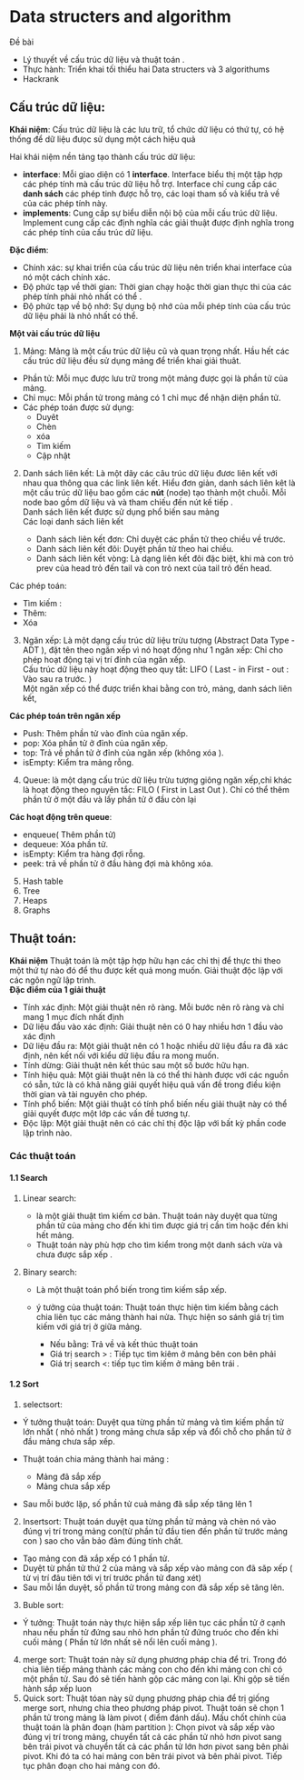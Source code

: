 # Data structers and algorithm 

Đề bài 
- Lý thuyết về cấu trúc dữ liệu và thuật toán .
- Thực hành: Triển khai tối thiểu hai Data structers và 3 algorithums
- Hackrank 

## Cấu trúc dữ liệu: 

**Khái niệm**: Cấu trúc dữ liệu  là các lưu trữ, tổ chức dữ liệu có thứ tự, có hệ thống để dữ liệu đưọc sử dụng một cách hiệu quả 

Hai khái niệm nền tảng tạo thành cấu trúc dữ liệu: 
- **interface**: Mỗi giao diện có 1 **interface**. Interface biểu thị một tập hợp các phép tính mà cấu trúc dữ liệu hỗ trợ. Interface chỉ cung cấp các **danh sách** các phép tinh được hỗ trọ, các loại tham số và kiểu trả về của các phép tính này. 
- **implements**: Cung cấp sự biểu diễn nội bộ của mỗi cấu trúc dữ liệu. Implement cung cấp các định nghĩa các giải thuật được định nghĩa trong các phép tính của cấu trúc dữ liệu. 

**Đặc điểm**: 
- Chính  xác: sự khai triển của cấu trúc dữ liệu nên triển khai interface của nó một cách chính xác. 
- Độ phức tạp về thời gian: Thời gian chạy hoặc thời gian thực thi của các phép tính phải nhỏ nhất có thể . 
- Độ phức tạp về bộ nhớ: Sự dụng bộ nhớ của mỗi phép tính của cấu trúc dữ liệu phải là nhỏ nhất có thể.

**Một vài cấu trúc dữ liệu**

1. Mảng: 
Mảng là một cấu trúc dữ liệu cũ và quan trọng nhất. Hầu hết các cấu trúc dữ liệu đều sử dụng mảng để triển khai giải thuât. 
- Phần tử: Mỗi mục được lưu trữ trong một mảng được gọi là phần tử của mảng. 
- Chỉ mục: Mỗi phần tử trong mảng có 1 chỉ mục để nhận diện phần tử.
- Các phép toán được sử dụng: 
   - Duyêt
   - Chèn 
   - xóa 
   - Tìm kiếm 
   - Cập nhật 
2. Danh sách liên kết:
Là một dãy các câu trúc dữ liệu đươc liên kết với nhau qua thông qua các link liên kết. Hiểu đơn giản, danh sách liên kêt là một cấu trúc dữ liệu bao gồm các **nút** (node) tạo thành một chuỗi. Mỗi node bao gồm dữ liệu và và tham chiếu đến nút kế tiếp .  
Danh sách liên kết được sử dụng phổ biến sau mảng  
Các loại danh sách liên kết  

   - Danh sách liên kết đơn: Chỉ duyệt các phần tử theo chiều về trước.
   - Danh sách liên kết đôi: Duyệt phần tử theo hai chiều.
   - Danh sách liên kết vòng: Là dạng liên kết đôi đặc biệt, khi mà con trỏ prev của head trỏ đến tail và con trỏ next của tail trỏ đến head.  

Các phép toán:

   - Tìm kiếm : 
   - Thêm:
   - Xóa
3. Ngăn xếp: Là một dạng cấu trúc dữ liệu trừu tượng (Abstract Data Type - ADT ), đặt tên theo ngăn xếp 
vì nó hoạt động như 1 ngăn xếp: Chỉ cho phép hoạt động tại vị trí đỉnh của ngăn xếp.  
Cấu trúc dữ liệu này hoạt động theo quy tắt: LIFO ( Last - in First - out : Vào sau ra trước. )  
Một ngăn xếp có thể được triển khai bằng con trỏ, mảng, danh sách liên kết,  

  **Các phép toán trên ngăn xếp**
  
   - Push: Thêm phần tử vào đỉnh của ngăn xếp.
   - pop: Xóa phần tử ở đỉnh của ngăn xếp.
   - top: Trả về phần tử ở đỉnh của ngăn xếp (không xóa ).
   - isEmpty: Kiểm tra mảng rỗng.
4. Queue: là một dạng cấu  trúc dữ liệu trừu tượng giông ngăn xếp,chỉ khác là hoạt động theo nguyên tắc: FILO ( First in Last Out ). 
Chỉ có thể thêm phần tử ở một đầu và lấy phần tử ở đầu còn lại 

  **Các hoạt động trên queue**: 
  - enqueue( Thêm phần tử)
  - dequeue: Xóa phần tử.
  - isEmpty: Kiểm tra hàng đợi rỗng.
  - peek: trả về phần tử ở đầu hàng đợi mà không xóa.  

5. Hash table 
5. Tree
6. Heaps
7. Graphs

## Thuật toán: 

**Khái niệm** Thuật toán là một tập hợp hữu hạn các chỉ thị để thực thi theo một thứ tự 
nào đó để thu được kết quả mong muốn. Giải thuật độc lập với các ngôn ngữ lập trình.   
**Đặc điểm của 1 giải thuật**
- Tính xác định: Một giải thuật nên rõ ràng. Mỗi bước nên rõ ràng và chỉ mang 1 mục đích nhất định 
- Dữ liệu đầu vào xác định: Giải thuật nên có 0 hay nhiều hơn 1 đầu vào xác định 
- Dữ liệu đầu ra: Một giải thuật nên có 1 hoặc nhiều dữ liệu đầu ra đã xác định, nên kết nối với kiểu dữ liệu đầu ra mong muốn. 
- Tính dừng: Giải thuật nên kết thúc sau một số bước hữu hạn. 
- Tính hiệu quả: Một giải thuật nên là có thể thi hành được với các nguồn có sẵn, tức là có khả năng giải quyết hiệu quả vấn đề trong điều kiện thời gian và tài nguyên cho phép.
- Tính phổ biến: Một giải thuật có tính phổ biến nếu giải thuật này có thể giải quyết được một lớp các vấn đề tương tự.
- Độc lập: Một giải thuật nên có các chỉ thị độc lập với bất kỳ phần code lập trình nào.

### Các thuật toán 

#### 1.1 Search 

1. Linear search: 
   - là một giải thuật tìm kiếm cơ bản. Thuật toán này duyệt qua từng phần tử của mảng cho đến khi tìm được giá trị cần tìm hoặc đến khi hết mảng.
   - Thuật toán này phù hợp cho tìm kiểm trong một danh sách vừa và chưa được sắp xếp . 
2. Binary search:

   - Là một thuật toán phổ biến trong tìm kiếm sắp xếp. 
   - ý tưởng của thuật toán: Thuật toán thực hiện tìm kiếm bằng cách chia liên tục các mảng thành hai nửa. Thực hiện so sánh giá trị tìm kiếm với giá trị ở giữa mảng. 
     
       - Nếu bằng: Trả về và kết thúc thuật toán 
       - Giá trị search > : Tiếp tục tìm kiêm ở mảng bên con bên phải 
       - Giá trị search <: tiếp tục tìm kiếm ở mảng bên trái .  
   
#### 1.2 Sort 

1. selectsort: 
- Ý tưởng thuật toán: Duyệt qua từng phần tử mảng và tìm kiếm phần tử lớn nhất ( nhỏ nhất ) trong mảng chưa sắp xếp và đổi chỗ cho phần tử ở đầu mảng chưa sắp xếp.
- Thuật toán chia mảng thành hai mảng :

  - Mảng đã sắp xếp 
  - Mảng chưa sắp xếp 
- Sau mỗi bước lặp, số phần tử cuả mảng đã sắp xếp tăng lên 1  

2. Insertsort: Thuật toán duyệt qua từng phần tử mảng và chèn nó vào đúng vị trí trong mảng con(từ phần tử đầu tien đến phần tử trước mảng con ) sao cho vẫn bảo đảm đúng tính chất.
- Tạo mảng con đã xắp xếp có 1 phần tử.
- Duyệt từ phần tử thứ 2 của mảng và sắp xếp vào mảng con đã săp xếp ( từ vị trí đâu tiên tới vị trí trước phần tử đang xét)
- Sau mỗi lần duyệt, số phần  tử trong mảng con đã sắp xếp sẽ tăng lên. 
3. Buble sort: 
- Ý tưởng: Thuật toán này thực hiện sắp xếp liên tục các phần tử ở cạnh nhau 
nếu phần tử đứng sau nhỏ hơn phần tử đứng truóc cho đến khi cuối mảng ( Phần tử lớn nhất sẽ nổi lên cuối mảng ). 

4. merge sort: Thuật toán này sử dụng phương pháp chia để tri. Trong đó chia liên tiếp mảng thành các mảng con cho đến khi mảng con chỉ có một phần tử. 
Sau đó sẽ tiến hành gộp các mảng con lại. Khi gộp sẽ tiến hành sắp xếp luon 
5. Quick sort: Thuật tóan này sử dụng phương pháp chia để trị giống merge sort, nhưng chia theo phương pháp
pivot. 
Thuật toán sẽ chọn 1 phần tử trong mảng là làm pivot ( điểm đánh dấu). Mấu chốt chính của thuật toán là phân đoạn (hàm partition ): Chọn pivot và sắp xếp vào đúng vị trí trong mảng, 
chuyển tất cả các phần tử nhỏ hơn pivot sang bên trái pivot và chuyển tất cả các phần tử lớn hơn pivot sang bên phải pivot. Khi đó ta có hai mảng con bên trái pivot và bên phải pivot. Tiếp tục phân đoạn cho hai mảng con đó.   

   